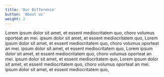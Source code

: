 ```yaml
---
title: 'Our Difference'
button: 'About us'
weight: 2
---
```


Lorem ipsum dolor sit amet, et essent mediocritatem quo, choro volumus oporteat an mei. ipsum dolor sit amet, et essent mediocritatem quo,
Lorem ipsum dolor sit amet, et essent mediocritatem quo, choro volumus oporteat an mei. ipsum dolor sit amet, et essent mediocritatem quo,
Lorem ipsum dolor sit amet, et essent mediocritatem quo, choro volumus oporteat an mei. ipsum dolor sit amet, et essent mediocritatem quo,
Lorem ipsum dolor sit amet, et essent mediocritatem quo, choro volumus oporteat an mei. ipsum dolor sit amet, et essent mediocritatem quo,
